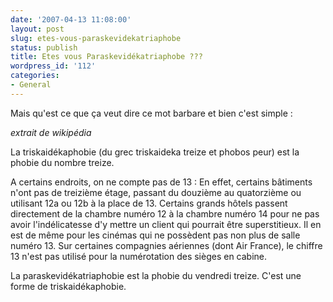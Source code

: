 ```yaml
---
date: '2007-04-13 11:08:00'
layout: post
slug: etes-vous-paraskevidekatriaphobe
status: publish
title: Etes vous Paraskevidékatriaphobe ???
wordpress_id: '112'
categories:
- General
---
```


Mais qu'est ce que ça veut dire ce mot barbare  et bien c'est simple :

_extrait de wikipédia_

La triskaidékaphobie (du grec triskaideka treize et phobos peur) est la phobie du nombre treize.

A certains endroits, on ne compte pas de 13 : En effet, certains bâtiments n'ont pas de treizième étage, passant du douzième au quatorzième ou utilisant 12a ou 12b à la place de 13. Certains grands hôtels passent directement de la chambre numéro 12 à la chambre numéro 14 pour ne pas avoir l'indélicatesse d'y mettre un client qui pourrait être superstitieux. Il en est de même pour les cinémas qui ne possèdent pas non plus de salle numéro 13. Sur certaines compagnies aériennes (dont Air France), le chiffre 13 n'est pas utilisé pour la numérotation des sièges en cabine.

La paraskevidékatriaphobie est la phobie du vendredi treize. C'est une forme de triskaidékaphobie.
